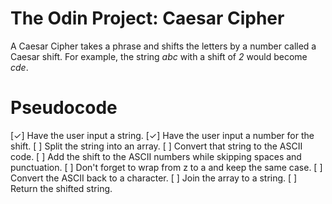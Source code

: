 # The Odin Project: Caesar Cipher

A Caesar Cipher takes a phrase and shifts the letters by a number called a Caesar shift. For example, the string *abc* with a shift of *2* would become *cde*.

# Pseudocode
[&check;] Have the user input a string.
[&check;] Have the user input a number for the shift.
[ ] Split the string into an array.
[ ] Convert that string to the ASCII code.
[ ] Add the shift to the ASCII numbers while skipping spaces and punctuation.
[ ] Don't forget to wrap from z to a and keep the same case.
[ ] Convert the ASCII back to a character.
[ ] Join the array to a string.
[ ] Return the shifted string.